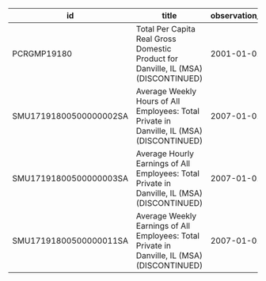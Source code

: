 | id                     | title                                                                                        | observation_start   | observation_end   |
|------------------------|----------------------------------------------------------------------------------------------|---------------------|-------------------|
| PCRGMP19180            | Total Per Capita Real Gross Domestic Product for Danville, IL (MSA) (DISCONTINUED)           | 2001-01-01          | 2017-01-01        |
| SMU17191800500000002SA | Average Weekly Hours of All Employees: Total Private in Danville, IL (MSA) (DISCONTINUED)    | 2007-01-01          | 2022-03-01        |
| SMU17191800500000003SA | Average Hourly Earnings of All Employees: Total Private in Danville, IL (MSA) (DISCONTINUED) | 2007-01-01          | 2022-03-01        |
| SMU17191800500000011SA | Average Weekly Earnings of All Employees: Total Private in Danville, IL (MSA) (DISCONTINUED) | 2007-01-01          | 2022-03-01        |